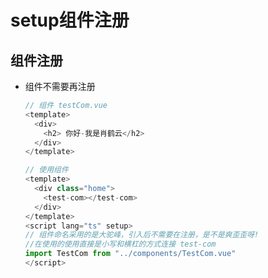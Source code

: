 # setup组件注册

## 组件注册

+ 组件不需要再注册

    ```ts
    // 组件 testCom.vue
    <template>
      <div>
        <h2> 你好-我是肖鹤云</h2>
      </div>
    </template>

    ```

    ```ts
    // 使用组件
    <template>
      <div class="home">
        <test-com></test-com>
      </div>
    </template>
    <script lang="ts" setup>
    // 组件命名采用的是大驼峰，引入后不需要在注册，是不是爽歪歪呀!
    //在使用的使用直接是小写和横杠的方式连接 test-com
    import TestCom from "../components/TestCom.vue"
    </script>
    ```

